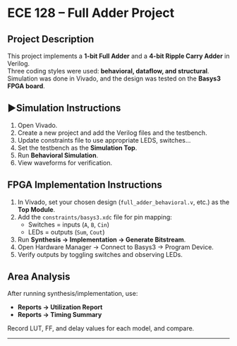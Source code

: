 # ECE 128 – Full Adder Project

##  Project Description
This project implements a **1-bit Full Adder** and a **4-bit Ripple Carry Adder** in Verilog.  
Three coding styles were used: **behavioral, dataflow, and structural**.  
Simulation was done in Vivado, and the design was tested on the **Basys3 FPGA board**.



## ▶Simulation Instructions
1. Open Vivado.
2. Create a new project and add the Verilog files and the testbench.
3. Update constraints file to use appropriate LEDS, switches...
4. Set the testbench as the **Simulation Top**.
5. Run **Behavioral Simulation**.
6. View waveforms for verification.

## FPGA Implementation Instructions
1. In Vivado, set your chosen design (`full_adder_behavioral.v`, etc.) as the **Top Module**.
2. Add the `constraints/basys3.xdc` file for pin mapping:
   - Switches = inputs (`A`, `B`, `Cin`)
   - LEDs = outputs (`Sum`, `Cout`)
3. Run **Synthesis → Implementation → Generate Bitstream**.
4. Open Hardware Manager → Connect to Basys3 → Program Device.
5. Verify outputs by toggling switches and observing LEDs.

## Area Analysis
After running synthesis/implementation, use:
- **Reports → Utilization Report**
- **Reports → Timing Summary**

Record LUT, FF, and delay values for each model, and compare.

---

